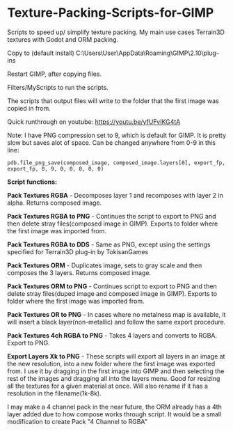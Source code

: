 # Texture-Packing-Scripts-for-GIMP

Scripts to speed up/ simplify texture packing. My main use cases Terrain3D textures with Godot and ORM packing.

Copy to (default install) C:\Users\User\AppData\Roaming\GIMP\2.10\plug-ins

Restart GIMP, after copying files.

Filters/MyScripts to run the scripts.

The scripts that output files will write to the folder that the first image was copied in from.

Quick runthrough on youtube: https://youtu.be/yfUFvIKG4tA

Note:
I have PNG compression set to 9, which is default for GIMP. It is pretty slow but saves alot of space. Can be changed anywhere from 0-9 in this line:

    pdb.file_png_save(composed_image, composed_image.layers[0], export_fp, export_fp, 0, 9, 0, 0, 0, 0, 0)




**Script functions:**

**Pack Textures RGBA** - Decomposes layer 1 and recomposes with layer 2 in alpha. Returns composed image.

**Pack Textures RGBA to PNG** - Continues the script to export to PNG and then delete stray files(composed image in GIMP). Exports to folder where the first image was imported from.

**Pack Textures RGBA to DDS** - Same as PNG, except using the settings specified for Terrain3D plug-in by TokisanGames

**Pack Textures ORM** - Duplicates image, sets to gray scale and then composes the 3 layers. Returns composed image.

**Pack Textures ORM to PNG** - Continues script to export to PNG and then delete stray files(duped image and composed image in GIMP). Exports to folder where the first image was imported from.

**Pack Textures OR to PNG** - In cases where no metalness map is available, it will insert a black layer(non-metallic) and follow the same export procedure.

**Pack Textures 4ch RGBA to PNG** - Takes 4 layers and converts to RGBA. Export to PNG.

**Export Layers Xk to PNG** - These scripts will export all layers in an image at the new resolution, into a new folder where the first image was exported from.
I use it by dragging in the first image into GIMP and then selecting the rest of the images and dragging all into the layers menu. Good for resizing all the textures for a given material at once.
Will also rename if it has a resolution in the filename(1k-8k).



I may make a 4 channel pack in the near future, the ORM already has a 4th layer added due to how compose works through script. It would be a small modification to create Pack "4 Channel to RGBA"
